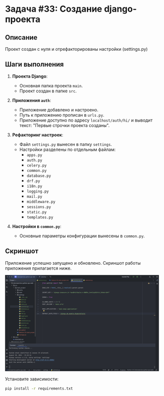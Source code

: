 # Задача #33: Создание django-проекта 

## Описание
Проект создан с нуля и отрефакторированы настройки (settings.py)

## Шаги выполнения

1. **Проекта Django**:
   - Основная папка проекта `main`.
   - Проект создан в папке `src`.

2. **Приложения `auth`**:
   - Приложение добавлено и настроено.
   - Путь к приложению прописан в `urls.py`.
   - Приложение доступно по адресу `localhost/auth/hi/` и выводит текст: "Первые строчки проекта созданы".

3. **Рефакторинг настроек**:
   - Файл `settings.py` вынесен в папку `settings`.
   - Настройки разделены по отдельным файлам:
     - `apps.py`
     - `auth.py`
     - `celery.py`
     - `common.py`
     - `database.py`
     - `drf.py`
     - `i18n.py`
     - `logging.py`
     - `mail.py`
     - `middleware.py`
     - `sessions.py`
     - `static.py`
     - `templates.py`

4. **Настройки в `common.py`**:
   - Основные параметры конфигурации вынесены в `common.py`.

## Скриншот
Приложение успешно запущено и обновлено. Скриншот работы приложения прилагается ниже.

![Скриншот Django приложения](screenshot.png)

Установите зависимости:
   ```bash
   pip install -r requirements.txt
```